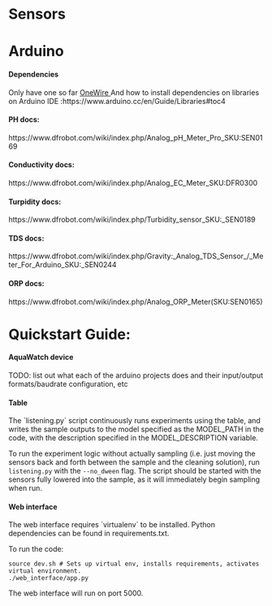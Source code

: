 # Sensors

# Arduino
<h4> Dependencies </h4>
Only have one so far <a href="http://www.pjrc.com/teensy/arduino_libraries/OneWire.zip"> OneWire </a>
And how to install dependencies on libraries on Arduino IDE :https://www.arduino.cc/en/Guide/Libraries#toc4
<h4> PH docs: </h4>
https://www.dfrobot.com/wiki/index.php/Analog_pH_Meter_Pro_SKU:SEN0169

<h4> Conductivity docs: </h4>
https://www.dfrobot.com/wiki/index.php/Analog_EC_Meter_SKU:DFR0300

<h4> Turpidity docs: </h4>
https://www.dfrobot.com/wiki/index.php/Turbidity_sensor_SKU:_SEN0189

<h4> TDS docs: </h4>
https://www.dfrobot.com/wiki/index.php/Gravity:_Analog_TDS_Sensor_/_Meter_For_Arduino_SKU:_SEN0244

<h4> ORP docs: </h4>
https://www.dfrobot.com/wiki/index.php/Analog_ORP_Meter(SKU:SEN0165)

# Quickstart Guide:
<h4> AquaWatch device </h4>
TODO: list out what each of the arduino projects does and their input/output formats/baudrate configuration, etc

<h4> Table </h4>
The `listening.py` script continuously runs experiments using the table, and writes the sample outputs to the model specified as the MODEL_PATH in the code, with the description specified in the MODEL_DESCRIPTION variable. 

To run the experiment logic without actually sampling (i.e. just moving the sensors back and forth between the sample and the cleaning solution), run `listening.py` with the `--no_dween` flag. The script should be started with the sensors fully lowered into the sample, as it will immediately begin sampling when run.

<h4> Web interface </h4>
The web interface requires `virtualenv` to be installed. Python dependencies can be found in requirements.txt.

To run the code:
~~~
source dev.sh # Sets up virtual env, installs requirements, activates virtual environment.
./web_interface/app.py
~~~

The web interface will run on port 5000.
